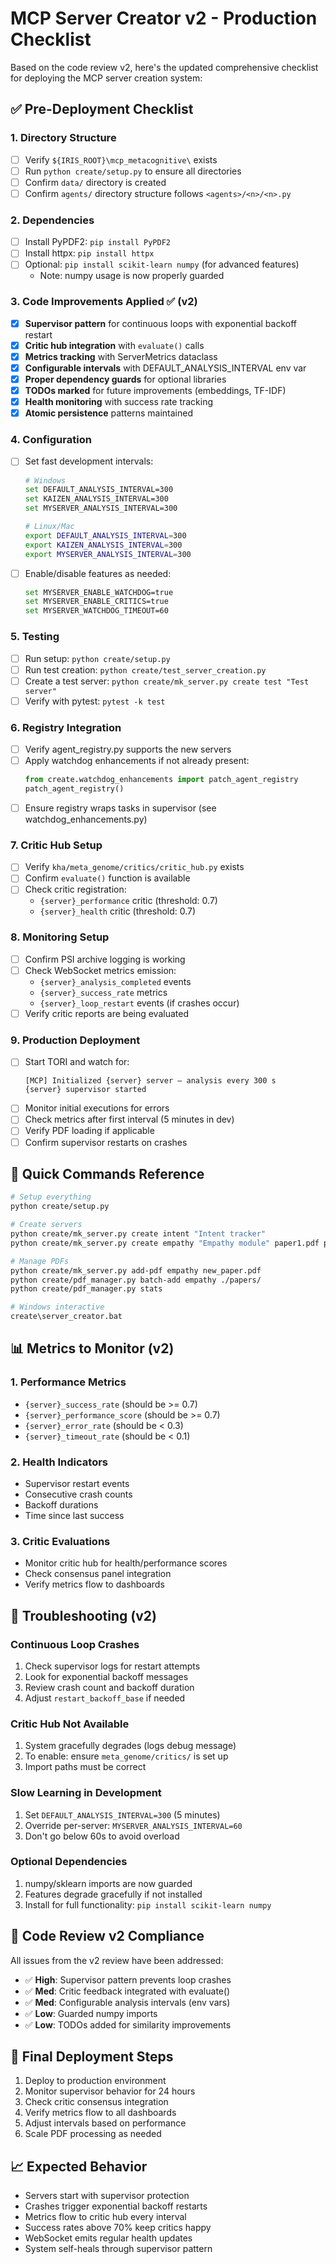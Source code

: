 # MCP Server Creator v2 - Production Checklist

Based on the code review v2, here's the updated comprehensive checklist for deploying the MCP server creation system:

## ✅ Pre-Deployment Checklist

### 1. Directory Structure
- [ ] Verify `${IRIS_ROOT}\mcp_metacognitive\` exists
- [ ] Run `python create/setup.py` to ensure all directories
- [ ] Confirm `data/` directory is created
- [ ] Confirm `agents/` directory structure follows `<agents>/<n>/<n>.py`

### 2. Dependencies
- [ ] Install PyPDF2: `pip install PyPDF2`
- [ ] Install httpx: `pip install httpx`
- [ ] Optional: `pip install scikit-learn numpy` (for advanced features)
  - Note: numpy usage is now properly guarded

### 3. Code Improvements Applied ✅ (v2)
- [x] **Supervisor pattern** for continuous loops with exponential backoff restart
- [x] **Critic hub integration** with `evaluate()` calls
- [x] **Metrics tracking** with ServerMetrics dataclass
- [x] **Configurable intervals** with DEFAULT_ANALYSIS_INTERVAL env var
- [x] **Proper dependency guards** for optional libraries
- [x] **TODOs marked** for future improvements (embeddings, TF-IDF)
- [x] **Health monitoring** with success rate tracking
- [x] **Atomic persistence** patterns maintained

### 4. Configuration
- [ ] Set fast development intervals:
  ```bash
  # Windows
  set DEFAULT_ANALYSIS_INTERVAL=300
  set KAIZEN_ANALYSIS_INTERVAL=300
  set MYSERVER_ANALYSIS_INTERVAL=300
  
  # Linux/Mac
  export DEFAULT_ANALYSIS_INTERVAL=300
  export KAIZEN_ANALYSIS_INTERVAL=300
  export MYSERVER_ANALYSIS_INTERVAL=300
  ```
- [ ] Enable/disable features as needed:
  ```bash
  set MYSERVER_ENABLE_WATCHDOG=true
  set MYSERVER_ENABLE_CRITICS=true
  set MYSERVER_WATCHDOG_TIMEOUT=60
  ```

### 5. Testing
- [ ] Run setup: `python create/setup.py`
- [ ] Run test creation: `python create/test_server_creation.py`
- [ ] Create a test server: `python create/mk_server.py create test "Test server"`
- [ ] Verify with pytest: `pytest -k test`

### 6. Registry Integration
- [ ] Verify agent_registry.py supports the new servers
- [ ] Apply watchdog enhancements if not already present:
  ```python
  from create.watchdog_enhancements import patch_agent_registry
  patch_agent_registry()
  ```
- [ ] Ensure registry wraps tasks in supervisor (see watchdog_enhancements.py)

### 7. Critic Hub Setup
- [ ] Verify `kha/meta_genome/critics/critic_hub.py` exists
- [ ] Confirm `evaluate()` function is available
- [ ] Check critic registration:
  - `{server}_performance` critic (threshold: 0.7)
  - `{server}_health` critic (threshold: 0.7)

### 8. Monitoring Setup
- [ ] Confirm PSI archive logging is working
- [ ] Check WebSocket metrics emission:
  - `{server}_analysis_completed` events
  - `{server}_success_rate` metrics
  - `{server}_loop_restart` events (if crashes occur)
- [ ] Verify critic reports are being evaluated

### 9. Production Deployment
- [ ] Start TORI and watch for:
  ```
  [MCP] Initialized {server} server – analysis every 300 s
  {server} supervisor started
  ```
- [ ] Monitor initial executions for errors
- [ ] Check metrics after first interval (5 minutes in dev)
- [ ] Verify PDF loading if applicable
- [ ] Confirm supervisor restarts on crashes

## 🚀 Quick Commands Reference

```bash
# Setup everything
python create/setup.py

# Create servers
python create/mk_server.py create intent "Intent tracker"
python create/mk_server.py create empathy "Empathy module" paper1.pdf paper2.pdf

# Manage PDFs
python create/mk_server.py add-pdf empathy new_paper.pdf
python create/pdf_manager.py batch-add empathy ./papers/
python create/pdf_manager.py stats

# Windows interactive
create\server_creator.bat
```

## 📊 Metrics to Monitor (v2)

### 1. Performance Metrics
- `{server}_success_rate` (should be >= 0.7)
- `{server}_performance_score` (should be >= 0.7)
- `{server}_error_rate` (should be < 0.3)
- `{server}_timeout_rate` (should be < 0.1)

### 2. Health Indicators
- Supervisor restart events
- Consecutive crash counts
- Backoff durations
- Time since last success

### 3. Critic Evaluations
- Monitor critic hub for health/performance scores
- Check consensus panel integration
- Verify metrics flow to dashboards

## 🔧 Troubleshooting (v2)

### Continuous Loop Crashes
1. Check supervisor logs for restart attempts
2. Look for exponential backoff messages
3. Review crash count and backoff duration
4. Adjust `restart_backoff_base` if needed

### Critic Hub Not Available
1. System gracefully degrades (logs debug message)
2. To enable: ensure `meta_genome/critics/` is set up
3. Import paths must be correct

### Slow Learning in Development
1. Set `DEFAULT_ANALYSIS_INTERVAL=300` (5 minutes)
2. Override per-server: `MYSERVER_ANALYSIS_INTERVAL=60`
3. Don't go below 60s to avoid overload

### Optional Dependencies
1. numpy/sklearn imports are now guarded
2. Features degrade gracefully if not installed
3. Install for full functionality: `pip install scikit-learn numpy`

## 📝 Code Review v2 Compliance

All issues from the v2 review have been addressed:

- ✅ **High**: Supervisor pattern prevents loop crashes
- ✅ **Med**: Critic feedback integrated with evaluate()
- ✅ **Med**: Configurable analysis intervals (env vars)
- ✅ **Low**: Guarded numpy imports
- ✅ **Low**: TODOs added for similarity improvements

## 🎯 Final Deployment Steps

1. Deploy to production environment
2. Monitor supervisor behavior for 24 hours
3. Check critic consensus integration
4. Verify metrics flow to all dashboards
5. Adjust intervals based on performance
6. Scale PDF processing as needed

## 📈 Expected Behavior

- Servers start with supervisor protection
- Crashes trigger exponential backoff restarts
- Metrics flow to critic hub every interval
- Success rates above 70% keep critics happy
- WebSocket emits regular health updates
- System self-heals through supervisor pattern
